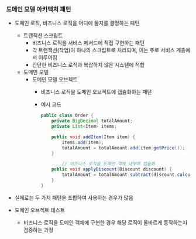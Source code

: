 ### 도메인 모델 아키텍처 패턴

- 도메인 로직, 비즈니스 로직을 어디에 둘지를 결정하는 패턴
    - 트랜잭션 스크립트
        - 비즈니스 로직을 서비스 메서드에 직접 구현하는 패턴
        - 각 트랜잭션(작업)이 하나의 스크립트로 처리되며, 이는 주로 서비스 계층에서 이루어짐
        - 간단한 비즈니스 로직과 복잡하지 않은 시스템에 적합
    - 도메인 모델
        - 도메인 모델 오브젝트
            - 비즈니스 로직을 도메인 오브젝트에 캡슐화하는 패턴
            - 예시 코드

                ```java
                public class Order {
                    private BigDecimal totalAmount;
                    private List<Item> items;
                
                    public void addItem(Item item) {
                        items.add(item);
                        totalAmount = totalAmount.add(item.getPrice());
                    }
                
                		// 비즈니스 로직을 도메인 객체 내부에 캡슐화
                    public void applyDiscount(Discount discount) {
                        totalAmount = totalAmount.subtract(discount.calculateDiscount(totalAmount));
                    }
                }
                ```

- 실제로는 두 가지 패턴을 조합하여 사용하는 경우가 많음
- 도메인 오브젝트 테스트
    - 비즈니스 로직을 도메인 객체에 구현한 경우 해당 로직이 올바르게 동작하는지 검증하는 과정